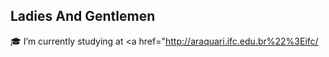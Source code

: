 <h2 align="left">Ladies And Gentlemen</h2>
<div>

🎓 I’m currently studying at <a href="http://araquari.ifc.edu.br%22%3Eifc/</a>
</div>

<div align="center">
  <a href="https://github.com/itzmvz%22%3E
  <img height="180em" src="https://github-readme-stats.vercel.app/api?username=itzmvz&show_icons=true&theme=dark&include_all_commits=true&count_private=true%22/%3E
  <img height="180em" src="https://github-readme-stats.vercel.app/api/top-langs/?username=itzmvz&layout=compact&langs_count=7&theme=dark%22/%3E
</div>

![Snake animation](https://github.com/itzmvz/itzmvz/blob/output/github-contribution-grid-snake.svg)
